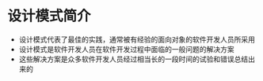 # 设计模式简介
+ 设计模式代表了最佳的实践，通常被有经验的面向对象的软件开发人员所采用
+ 设计模式是软件开发人员在软件开发过程中面临的一般问题的解决方案
+ 这些解决方案是众多软件开发人员经过相当长的一段时间的试验和错误总结出来的